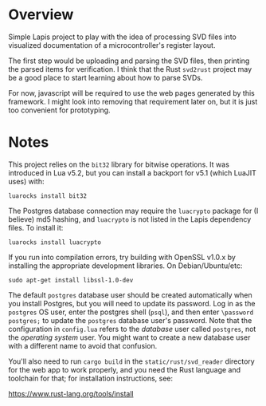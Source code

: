 # Overview

Simple Lapis project to play with the idea of processing SVD files into visualized documentation of a microcontroller's register layout.

The first step would be uploading and parsing the SVD files, then printing the parsed items for verification. I think that the Rust `svd2rust` project may be a good place to start learning about how to parse SVDs.

For now, javascript will be required to use the web pages generated by this framework. I might look into removing that requirement later on, but it is just too convenient for prototyping.

# Notes

This project relies on the `bit32` library for bitwise operations. It was introduced in Lua v5.2, but you can install a backport for v5.1 (which LuaJIT uses) with:

`luarocks install bit32`

The Postgres database connection may require the `luacrypto` package for (I believe) md5 hashing, and `luacrypto` is not listed in the Lapis dependency files. To install it:

`luarocks install luacrypto`

If you run into compilation errors, try building with OpenSSL v1.0.x by installing the appropriate development libraries. On Debian/Ubuntu/etc:

`sudo apt-get install libssl-1.0-dev`

The default `postgres` database user should be created automatically when you install Postgres, but you will need to update its password. Log in as the `postgres` OS user, enter the postgres shell (`psql`), and then enter `\password postgres;` to update the `postgres` database user's password. Note that the configuration in `config.lua` refers to the *database* user called `postgres`, not the *operating system* user. You might want to create a new database user with a different name to avoid that confusion.

You'll also need to run `cargo build` in the `static/rust/svd_reader` directory for the web app to work properly, and you need the Rust language and toolchain for that; for installation instructions, see:

https://www.rust-lang.org/tools/install
